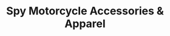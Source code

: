 ---
title: "Spy Motorcycle Accessories & Apparel"
url: /nabua/spy-motorcycle-accessories-and-apparel/
shop: shop
---